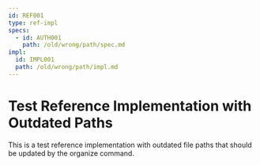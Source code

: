 ```yaml
---
id: REF001
type: ref-impl
specs:
  - id: AUTH001
    path: /old/wrong/path/spec.md
impl:
  id: IMPL001
  path: /old/wrong/path/impl.md
---
```


# Test Reference Implementation with Outdated Paths

This is a test reference implementation with outdated file paths that should be updated by the organize command.
